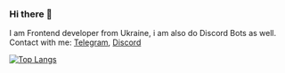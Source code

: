 ### Hi there 👋

I am Frontend developer from Ukraine, i am also do Discord Bots as well. 
Contact with me: [Telegram](https://t.me/VoTs_VoTs), [Discord](https://discord.com/users/837661039200960542)

[![Top Langs](https://github-readme-stats.vercel.app/api/top-langs/?username=anuraghazra&layout=compact)](https://github.com/anuraghazra/github-readme-stats)
